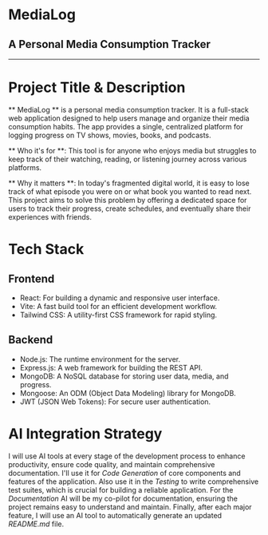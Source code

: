# MediaLog
## A Personal Media Consumption Tracker

---
# Project Title & Description
** MediaLog ** is a personal media consumption tracker. It is a full-stack web application designed to help users manage and organize their media consumption habits. The app provides a single, centralized platform for logging progress on TV shows, movies, books, and podcasts.

** Who it's for **: This tool is for anyone who enjoys media but struggles to keep track of their watching, reading, or listening journey across various platforms.

** Why it matters **: In today's fragmented digital world, it is easy to lose track of what episode you were on or what book you wanted to read next. This project aims to solve this problem by offering a dedicated space for users to track their progress, create schedules, and eventually share their experiences with friends.

# Tech Stack
## Frontend
- React: For building a dynamic and responsive user interface.
- Vite: A fast build tool for an efficient development workflow.
- Tailwind CSS: A utility-first CSS framework for rapid styling.
## Backend
- Node.js: The runtime environment for the server.
- Express.js: A web framework for building the REST API.
- MongoDB: A NoSQL database for storing user data, media, and progress.
- Mongoose: An ODM (Object Data Modeling) library for MongoDB.
- JWT (JSON Web Tokens): For secure user authentication.
# AI Integration Strategy
I will use AI tools at every stage of the development process to enhance productivity, ensure code quality, and maintain comprehensive documentation. I'll use it for *Code Generation* of core components and features of the application. Also use it in the *Testing* to write comprehensive test suites, which is crucial for building a reliable application. For the *Documentation* AI will be my co-pilot for documentation, ensuring the project remains easy to understand and maintain.
Finally, after each major feature, I will use an AI tool to automatically generate an updated *README.md* file.